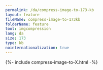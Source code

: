 ```yaml
---
permalink: /da/compress-image-to-173-kb
layout: feature
fileName: compress-image-to-173kb
folderName: feature
tool: imgcompression
lang: da
size: 173
type: kb
nointernationalization: true
---
```

{%- include compress-image-to-X.html -%}
      